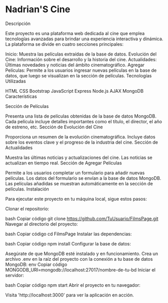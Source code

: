 # Nadrian'S Cine

Descripción

Este proyecto es una plataforma web dedicada al cine que emplea tecnologías avanzadas para brindar una experiencia interactiva y dinámica. La plataforma se divide en cuatro secciones principales:

Inicio: Muestra las películas extraídas de la base de datos.
Evolución del Cine: Información sobre el desarrollo y la historia del cine.
Actualidades: Últimas novedades y noticias del ámbito cinematográfico.
Agregar Películas: Permite a los usuarios ingresar nuevas películas en la base de datos, que luego se visualizan en la sección de películas.
Tecnologías Utilizadas

HTML
CSS
Bootstrap
JavaScript
Express
Node.js
AJAX
MongoDB
Características

Sección de Películas

Presenta una lista de películas obtenidas de la base de datos MongoDB.
Cada película incluye detalles importantes como el título, el director, el año de estreno, etc.
Sección de Evolución del Cine

Proporciona un resumen de la evolución cinematográfica.
Incluye datos sobre los eventos clave y el progreso de la industria del cine.
Sección de Actualidades

Muestra las últimas noticias y actualizaciones del cine.
Las noticias se actualizan en tiempo real.
Sección de Agregar Películas

Permite a los usuarios completar un formulario para añadir nuevas películas.
Los datos del formulario se envían a la base de datos MongoDB.
Las películas añadidas se muestran automáticamente en la sección de películas.
Instalación

Para ejecutar este proyecto en tu máquina local, sigue estos pasos:

Clonar el repositorio:

bash
Copiar código
git clone https://github.com/TuUsuario/FilmsPage.git
Navegar al directorio del proyecto:

bash
Copiar código
cd FilmsPage
Instalar las dependencias:

bash
Copiar código
npm install
Configurar la base de datos:

Asegúrate de que MongoDB esté instalado y en funcionamiento.
Crea un archivo .env en la raíz del proyecto con la conexión a tu base de datos MongoDB:
env
Copiar código
MONGODB_URI=mongodb://localhost:27017/nombre-de-tu-bd
Iniciar el servidor:

bash
Copiar código
npm start
Abrir el proyecto en tu navegador:

Visita 'http://localhost:3000' para ver la aplicación en acción.
